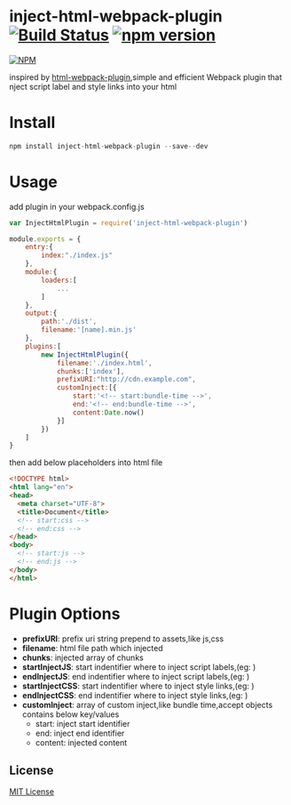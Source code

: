 inject-html-webpack-plugin [![Build Status](https://travis-ci.org/ali322/inject-html-webpack-plugin.svg?branch=master)](https://travis-ci.org/ali322/inject-html-webpack-plugin) [![npm version](https://badge.fury.io/js/inject-html-webpack-plugin.svg)](https://badge.fury.io/js/inject-html-webpack-plugin)
===
[![NPM](https://nodei.co/npm/inject-html-webpack-plugin.png?downloads=true&downloadRank=true&stars=true)](https://nodei.co/npm/inject-html-webpack-plugin/)

inspired by [html-webpack-plugin](https://github.com/ampedandwired/html-webpack-plugin),simple and efficient Webpack plugin that nject script label and style links into your html

Install
===

```javascript
npm install inject-html-webpack-plugin --save--dev
```

Usage
===

add plugin in your webpack.config.js

```javascript
var InjectHtmlPlugin = require('inject-html-webpack-plugin')

module.exports = {
    entry:{
        index:"./index.js"
    },
    module:{
        loaders:[
            ...
        ]
    },
    output:{
        path:'./dist',
        filename:'[name].min.js'
    },
    plugins:[
        new InjectHtmlPlugin({
            filename:'./index.html',
            chunks:['index'],
            prefixURI:"http://cdn.example.com",
            customInject:[{
                start:'<!-- start:bundle-time -->',
                end:'<!-- end:bundle-time -->',
                content:Date.now()
            }]
        })
    ]
}
```

then add below placeholders into html file

```html
<!DOCTYPE html>
<html lang="en">
<head>
  <meta charset="UTF-8">
  <title>Document</title>
  <!-- start:css -->
  <!-- end:css -->
</head>
<body>
  <!-- start:js -->
  <!-- end:js -->
</body>
</html>
```

Plugin Options
===

- **prefixURI**: prefix uri string prepend to assets,like js,css
- **filename**: html file path which injected 
- **chunks**: injected array of chunks
- **startInjectJS**: start indentifier where to inject script labels,(eg: <!-- start:js -->)
- **endInjectJS**: end indentifier where to inject script labels,(eg: <!-- end:js -->)
- **startInjectCSS**: start indentifier where to inject style links,(eg: <!-- start:css -->)
- **endInjectCSS**: end indentifier where to inject style links,(eg: <!-- end:css -->)
- **customInject**: array of custom inject,like bundle time,accept objects contains below key/values
    + start: inject start identifier
    + end: inject end identifier
    + content: injected content

## License

[MIT License](http://en.wikipedia.org/wiki/MIT_License)
